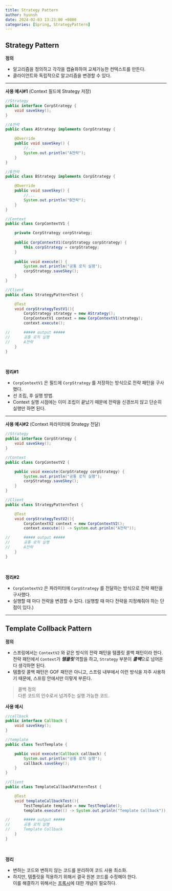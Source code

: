 ```yaml
---
title: Strategy Pattern
author: hyunsh
date: 2024-02-03 13:23:00 +0800
categories: [Spring, StrategyPattern]
---
```


## Strategy Pattern


**정의**
- 알고리즘을 정의하고 각각을 캡슐화하여 교체가능한 컨텍스트를 만든다.
- 클라이언트와 독립적으로 알고리즘을 변경할 수 있다. 


---


**사용 예시#1** (Context 필드에 Strategy 저장)
```java
//Strategy
public interface CorpStrategy {
	void saveSkey();
}

//A전략
public class AStrategy implements CorpStrategy {

	@Override
	public void saveSkey() {
		//...
		System.out.println("A전략");
	}
}

//B전략
public class BStrategy implements CorpStrategy {

	@Override
	public void saveSkey() {
		//...
		System.out.println("B전략");
	}
}

//Context
public class CorpContextV1 {

	private CorpStrategy corpStrategy;
	
	public CorpContextV1(CorpStrategy corpStrategy) {
		this.corpStrategy = corpStrategy;		
	}
	
	public void execute() {
		System.out.println("공통 로직 실행");
		corpStrategy.saveSkey();
	}
}

//Client
public class StrategyPatternTest {

    @Test
    void corpStrategyTestV1(){
        CorpStrategy strategy = new AStrategy();
        CorpContextV1 context = new CorpContextV1(strategy);
        context.execute();

//      ##### output #####
//      공통 로직 실행
//      A전략
    }
}
``` 
  
<br/>

**정리#1**
- `CorpContextV1` 은 필드에 `CorpStrategy` 를 저장하는 방식으로 전략 패턴을 구사했다. 
- 선 조립, 후 실행 방법.
- Context 실행 시점에는 이미 조립이 끝났기 때문에 전략을 신경쓰지 않고 단순히 실행만 하면 된다.


---

**사용 예시#2** (Context 파라미터에 Strategy 전달)
```java
//Strategy
public interface CorpStrategy {
	void saveSkey();
}

//Context
public class CorpContextV2 {

	public void execute(CorpStrategy corpStrategy) {
		System.out.println("공통 로직 실행");
		corpStrategy.saveSkey();
	}
}

//Client
public class StrategyPatternTest {

    @Test
    void corpStrategyTestV2(){
        CorpContextV2 context = new CorpContextV2();
        context.execute(() -> System.out.prinln("A전략"));

//      ##### output #####
//      공통 로직 실행
//      A전략
    }
}
``` 
  
<br/>

**정리#2**
- `CorpContextV2` 은 파라미터에 `CorpStrategy` 를 전달하는 방식으로 전략 패턴을 구사했다. 
- 실행할 때 마다 전략을 변경할 수 있다. (실행할 때 마다 전략을 지정해줘야 하는 단점이 있다.)

---


## Template Collback Pattern    
 
**정의**
- 스프링에서는 `ContextV2` 와 같은 방식의 전략 패턴을 템플릿 콜백 패턴이라 한다. 전략 패턴에서 `Context`가 ***템플릿*** 역할을 하고, `Strategy` 부분이 ***콜백***으로 넘어온다 생각하면 된다.
- 템플릿 콜백 패턴은 GOF 패턴은 아니고, 스프링 내부에서 이런 방식을 자주 사용하기 때문에, 스프링 안에서만 이렇게 부른다.
> 콜백 정의   
> 다른 코드의 인수로서 넘겨주는 실행 가능한 코드.


**사용 예시**
```java
//callback
public interface Callback {
	void saveSkey();
}

//template
public class TestTemplate {

	public void execute(Callback callback) {
		System.out.println("공통 로직 실행");
		callback.saveSkey();
	}
}

//Client
public class TemplateCallbackPatternTest {

    @Test
    void templateCallbackTest(){
        TestTemplate template = new TestTemplate();
        template.execute(() -> System.out.prinln("Template Collback"));

//      ##### output #####
//      공통 로직 실행
//      Template Collback
    }
}
``` 
  
<br/>

**정리**
- 변하는 코드와 변하지 않는 코드를 분리하여 코드 사용 최소화.
- 하지만, 템플릿을 적용하기 위해서 결국 원본 코드를 수정해야 한다.    
  이를 해결하기 위해서는 [프록시]()에 대한 개념이 필요하다.

